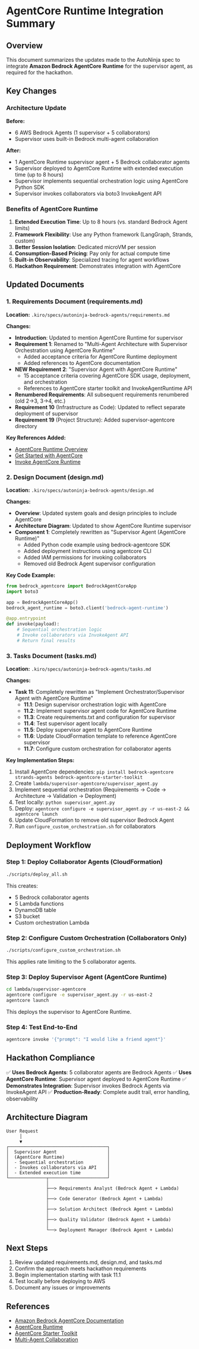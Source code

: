 # AgentCore Runtime Integration Summary

## Overview

This document summarizes the updates made to the AutoNinja spec to integrate **Amazon Bedrock AgentCore Runtime** for the supervisor agent, as required for the hackathon.

## Key Changes

### Architecture Update

**Before:**
- 6 AWS Bedrock Agents (1 supervisor + 5 collaborators)
- Supervisor uses built-in Bedrock multi-agent collaboration

**After:**
- 1 AgentCore Runtime supervisor agent + 5 Bedrock collaborator agents
- Supervisor deployed to AgentCore Runtime with extended execution time (up to 8 hours)
- Supervisor implements sequential orchestration logic using AgentCore Python SDK
- Supervisor invokes collaborators via boto3 InvokeAgent API

### Benefits of AgentCore Runtime

1. **Extended Execution Time**: Up to 8 hours (vs. standard Bedrock Agent limits)
2. **Framework Flexibility**: Use any Python framework (LangGraph, Strands, custom)
3. **Better Session Isolation**: Dedicated microVM per session
4. **Consumption-Based Pricing**: Pay only for actual compute time
5. **Built-in Observability**: Specialized tracing for agent workflows
6. **Hackathon Requirement**: Demonstrates integration with AgentCore

## Updated Documents

### 1. Requirements Document (requirements.md)

**Location:** `.kiro/specs/autoninja-bedrock-agents/requirements.md`

**Changes:**
- **Introduction**: Updated to mention AgentCore Runtime for supervisor
- **Requirement 1**: Renamed to "Multi-Agent Architecture with Supervisor Orchestration using AgentCore Runtime"
  - Added acceptance criteria for AgentCore Runtime deployment
  - Added references to AgentCore documentation
- **NEW Requirement 2**: "Supervisor Agent with AgentCore Runtime"
  - 15 acceptance criteria covering AgentCore SDK usage, deployment, and orchestration
  - References to AgentCore starter toolkit and InvokeAgentRuntime API
- **Renumbered Requirements**: All subsequent requirements renumbered (old 2→3, 3→4, etc.)
- **Requirement 10** (Infrastructure as Code): Updated to reflect separate deployment of supervisor
- **Requirement 19** (Project Structure): Added supervisor-agentcore directory

**Key References Added:**
- [AgentCore Runtime Overview](https://docs.aws.amazon.com/bedrock-agentcore/latest/devguide/agents-tools-runtime.html)
- [Get Started with AgentCore](https://docs.aws.amazon.com/bedrock-agentcore/latest/devguide/runtime-getting-started.html)
- [Invoke AgentCore Runtime](https://docs.aws.amazon.com/bedrock-agentcore/latest/devguide/runtime-invoke-agent.html)

### 2. Design Document (design.md)

**Location:** `.kiro/specs/autoninja-bedrock-agents/design.md`

**Changes:**
- **Overview**: Updated system goals and design principles to include AgentCore
- **Architecture Diagram**: Updated to show AgentCore Runtime supervisor
- **Component 1**: Completely rewritten as "Supervisor Agent (AgentCore Runtime)"
  - Added Python code example using bedrock-agentcore SDK
  - Added deployment instructions using agentcore CLI
  - Added IAM permissions for invoking collaborators
  - Removed old Bedrock Agent supervisor configuration

**Key Code Example:**
```python
from bedrock_agentcore import BedrockAgentCoreApp
import boto3

app = BedrockAgentCoreApp()
bedrock_agent_runtime = boto3.client('bedrock-agent-runtime')

@app.entrypoint
def invoke(payload):
    # Sequential orchestration logic
    # Invoke collaborators via InvokeAgent API
    # Return final results
```

### 3. Tasks Document (tasks.md)

**Location:** `.kiro/specs/autoninja-bedrock-agents/tasks.md`

**Changes:**
- **Task 11**: Completely rewritten as "Implement Orchestrator/Supervisor Agent with AgentCore Runtime"
  - **11.1**: Design supervisor orchestration logic with AgentCore
  - **11.2**: Implement supervisor agent code for AgentCore Runtime
  - **11.3**: Create requirements.txt and configuration for supervisor
  - **11.4**: Test supervisor agent locally
  - **11.5**: Deploy supervisor agent to AgentCore Runtime
  - **11.6**: Update CloudFormation template to reference AgentCore supervisor
  - **11.7**: Configure custom orchestration for collaborator agents

**Key Implementation Steps:**
1. Install AgentCore dependencies: `pip install bedrock-agentcore strands-agents bedrock-agentcore-starter-toolkit`
2. Create `lambda/supervisor-agentcore/supervisor_agent.py`
3. Implement sequential orchestration (Requirements → Code → Architecture → Validation → Deployment)
4. Test locally: `python supervisor_agent.py`
5. Deploy: `agentcore configure -e supervisor_agent.py -r us-east-2 && agentcore launch`
6. Update CloudFormation to remove old supervisor Bedrock Agent
7. Run `configure_custom_orchestration.sh` for collaborators

## Deployment Workflow

### Step 1: Deploy Collaborator Agents (CloudFormation)
```bash
./scripts/deploy_all.sh
```
This creates:
- 5 Bedrock collaborator agents
- 5 Lambda functions
- DynamoDB table
- S3 bucket
- Custom orchestration Lambda

### Step 2: Configure Custom Orchestration (Collaborators Only)
```bash
./scripts/configure_custom_orchestration.sh
```
This applies rate limiting to the 5 collaborator agents.

### Step 3: Deploy Supervisor Agent (AgentCore Runtime)
```bash
cd lambda/supervisor-agentcore
agentcore configure -e supervisor_agent.py -r us-east-2
agentcore launch
```
This deploys the supervisor to AgentCore Runtime.

### Step 4: Test End-to-End
```bash
agentcore invoke '{"prompt": "I would like a friend agent"}'
```

## Hackathon Compliance

✅ **Uses Bedrock Agents**: 5 collaborator agents are Bedrock Agents
✅ **Uses AgentCore Runtime**: Supervisor agent deployed to AgentCore Runtime
✅ **Demonstrates Integration**: Supervisor invokes Bedrock Agents via InvokeAgent API
✅ **Production-Ready**: Complete audit trail, error handling, observability

## Architecture Diagram

```
User Request
     │
     ▼
┌─────────────────────────────────────┐
│  Supervisor Agent                   │
│  (AgentCore Runtime)                │
│  - Sequential orchestration         │
│  - Invokes collaborators via API    │
│  - Extended execution time          │
└──────────────┬──────────────────────┘
               │
               ├──> Requirements Analyst (Bedrock Agent + Lambda)
               │
               ├──> Code Generator (Bedrock Agent + Lambda)
               │
               ├──> Solution Architect (Bedrock Agent + Lambda)
               │
               ├──> Quality Validator (Bedrock Agent + Lambda)
               │
               └──> Deployment Manager (Bedrock Agent + Lambda)
```

## Next Steps

1. Review updated requirements.md, design.md, and tasks.md
2. Confirm the approach meets hackathon requirements
3. Begin implementation starting with task 11.1
4. Test locally before deploying to AWS
5. Document any issues or improvements

## References

- [Amazon Bedrock AgentCore Documentation](https://docs.aws.amazon.com/bedrock-agentcore/latest/devguide/what-is-bedrock-agentcore.html)
- [AgentCore Runtime](https://docs.aws.amazon.com/bedrock-agentcore/latest/devguide/agents-tools-runtime.html)
- [AgentCore Starter Toolkit](https://docs.aws.amazon.com/bedrock-agentcore/latest/devguide/runtime-get-started-toolkit.html)
- [Multi-Agent Collaboration](https://docs.aws.amazon.com/bedrock/latest/userguide/agents-multi-agent-collaboration.html)
